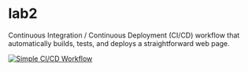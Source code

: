 # lab2
Continuous Integration / Continuous Deployment (CI/CD) workflow that automatically builds, tests, and deploys a straightforward web page.

[![Simple CI/CD Workflow](https://github.com/tfxler/lab2/actions/workflows/ci-cd.yml/badge.svg)](https://github.com/tfxler/lab2/actions/workflows/ci-cd.yml)
